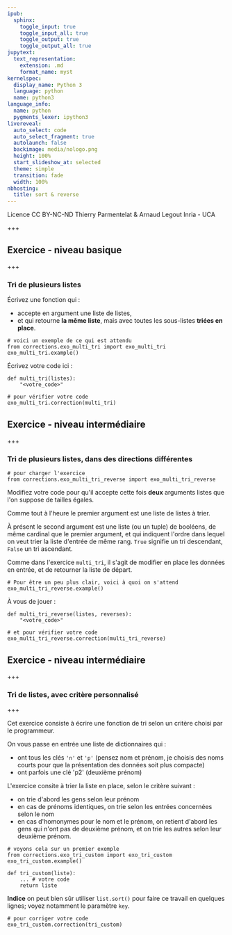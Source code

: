```yaml
---
ipub:
  sphinx:
    toggle_input: true
    toggle_input_all: true
    toggle_output: true
    toggle_output_all: true
jupytext:
  text_representation:
    extension: .md
    format_name: myst
kernelspec:
  display_name: Python 3
  language: python
  name: python3
language_info:
  name: python
  pygments_lexer: ipython3
livereveal:
  auto_select: code
  auto_select_fragment: true
  autolaunch: false
  backimage: media/nologo.png
  height: 100%
  start_slideshow_at: selected
  theme: simple
  transition: fade
  width: 100%
nbhosting:
  title: sort & reverse
---
```


<div class="licence">
<span>Licence CC BY-NC-ND</span>
<span>Thierry Parmentelat &amp; Arnaud Legout</span>
<span>Inria - UCA</span>
</div>

+++

## Exercice - niveau basique

+++

### Tri de plusieurs listes

Écrivez une fonction qui :

 * accepte en argument une liste de listes,
 * et qui retourne **la même liste**, mais avec toutes les sous-listes **triées en place**.

```{code-cell} ipython3
# voici un exemple de ce qui est attendu
from corrections.exo_multi_tri import exo_multi_tri
exo_multi_tri.example()
```

Écrivez votre code ici :

```{code-cell} ipython3
def multi_tri(listes): 
    "<votre_code>"
```

```{code-cell} ipython3
# pour vérifier votre code
exo_multi_tri.correction(multi_tri)
```

## Exercice - niveau intermédiaire

+++

### Tri de plusieurs listes, dans des directions différentes

```{code-cell} ipython3
# pour charger l'exercice
from corrections.exo_multi_tri_reverse import exo_multi_tri_reverse
```

Modifiez votre code pour qu'il accepte cette fois **deux** arguments listes que l'on suppose de tailles égales. 

Comme tout à l'heure le premier argument est une liste de listes à trier.

À présent le second argument est une liste (ou un tuple) de booléens, de même cardinal que le premier argument, et qui indiquent l'ordre dans lequel on veut trier la liste d'entrée de même rang. `True` signifie un tri descendant, `False` un tri ascendant.

Comme dans l'exercice `multi_tri`, il s'agit de modifier en place les données en entrée, et de retourner la liste de départ.

```{code-cell} ipython3
# Pour être un peu plus clair, voici à quoi on s'attend
exo_multi_tri_reverse.example()
```

À vous de jouer :

```{code-cell} ipython3
def multi_tri_reverse(listes, reverses):
    "<votre_code>"
```

```{code-cell} ipython3
# et pour vérifier votre code
exo_multi_tri_reverse.correction(multi_tri_reverse)
```

## Exercice - niveau intermédiaire

+++

### Tri de listes, avec critère personnalisé

+++

Cet exercice consiste à écrire une fonction de tri selon un critère choisi par le programmeur.

On vous passe en entrée une liste de dictionnaires qui :

* ont tous les clés `'n'` et `'p'` (pensez nom et prénom, je choisis des noms courts pour que la présentation des données soit plus compacte)
* ont parfois une clé 'p2' (deuxième prénom)

L'exercice consite à trier la liste en place, selon le critère suivant :

* on trie d'abord les gens selon leur prénom
* en cas de prénoms identiques, on trie selon les entrées concernées selon le nom
* en cas d'homonymes pour le nom et le prénom, on retient d'abord les gens qui n'ont pas de deuxième prénom, et on trie les autres selon leur deuxième prénom.

```{code-cell} ipython3
# voyons cela sur un premier exemple
from corrections.exo_tri_custom import exo_tri_custom
exo_tri_custom.example()
```

```{code-cell} ipython3
def tri_custom(liste):
    ... # votre code
    return liste
```

**Indice** on peut bien sûr utiliser `list.sort()` pour faire ce travail en quelques lignes; voyez notamment le paramètre `key`.

```{code-cell} ipython3
# pour corriger votre code
exo_tri_custom.correction(tri_custom)
```
